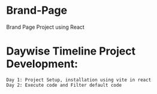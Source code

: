 # Brand-Page
Brand Page Project using React

# Daywise Timeline Project Development:
    Day 1: Project Setup, installation using vite in react
    Day 2: Execute code and Filter default code
